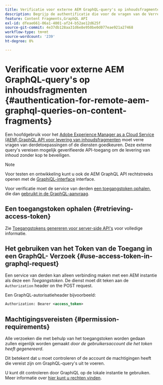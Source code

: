 ```yaml
---
title: Verificatie voor externe AEM GraphQL-query's op inhoudsfragmenten
description: Begrijp de authentificatie die voor de vragen van de Verre AEM GraphQL wordt vereist om uw inhoud zonder kop te beveiligen.
feature: Content Fragments,GraphQL API
exl-id: dfeae661-06a1-4001-af24-b52ae12d625f
source-git-commit: 4e37db128aa31d6e8e950be0d077eae921a27468
workflow-type: tm+mt
source-wordcount: '239'
ht-degree: 0%

---
```


# Verificatie voor externe AEM GraphQL-query&#39;s op inhoudsfragmenten {#authentication-for-remote-aem-graphql-queries-on-content-fragments}

Een hoofdgebruik voor het [Adobe Experience Manager as a Cloud Service (AEM) GraphQL API voor levering van inhoudsfragmenten](/help/headless/graphql-api/content-fragments.md) moet verre vragen van derdetoepassingen of de diensten goedkeuren. Deze externe query&#39;s vereisen mogelijk geverifieerde API-toegang om de levering van inhoud zonder kop te beveiligen.

>[!NOTE]
>
>Voor testen en ontwikkeling kunt u ook de AEM GraphQL API rechtstreeks openen met de [GraphiQL-interface](/help/headless/graphql-api/graphiql-ide.md) interface.

Voor verificatie moet de service van derden [een toegangstoken ophalen](#retrieving-access-token), die dan [gebruikt in de GraphQL-aanvraag](#use-access-token-in-graphql-request).

## Een toegangstoken ophalen {#retrieving-access-token}

Zie [Toegangstokens genereren voor server-side API&#39;s](/help/implementing/developing/introduction/generating-access-tokens-for-server-side-apis.md) voor volledige informatie.

## Het gebruiken van het Token van de Toegang in een GraphQL- Verzoek {#use-access-token-in-graphql-request}

Een service van derden kan alleen verbinding maken met een AEM instantie als deze een *Toegangstoken*. De dienst moet dit teken aan de `Authorization` header on the POST request.

Een GraphQL-autorisatieheader bijvoorbeeld:

```xml
Authorization: Bearer <access_token>
```

## Machtigingsvereisten {#permission-requirements}

Alle verzoeken die met behulp van het toegangstoken worden gedaan zullen eigenlijk worden gemaakt *door de gebruikersaccount die het token heeft gegenereerd*.

Dit betekent dat u moet controleren of de account de machtigingen heeft die vereist zijn om GraphQL-query&#39;s uit te voeren.

U kunt dit controleren door GraphiQL op de lokale instantie te gebruiken. Meer informatie over [hier kunt u rechten vinden](/help/headless/security/permissions.md).
